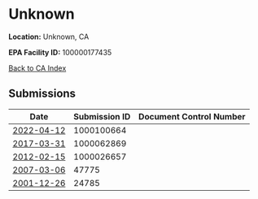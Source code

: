 # Unknown

**Location:** Unknown, CA

**EPA Facility ID:** 100000177435

[Back to CA Index](../../index.md)

## Submissions

| Date | Submission ID | Document Control Number |
|------|--------------|-------------------------|
| [2022-04-12](submissions/1000100664.md) | 1000100664 |  |
| [2017-03-31](submissions/1000062869.md) | 1000062869 |  |
| [2012-02-15](submissions/1000026657.md) | 1000026657 |  |
| [2007-03-06](submissions/47775.md) | 47775 |  |
| [2001-12-26](submissions/24785.md) | 24785 |  |
